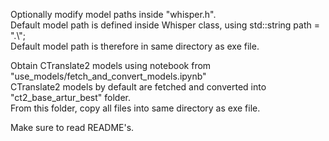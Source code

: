 Optionally modify model paths inside "whisper.h".  
Default model path is defined inside Whisper class, using std::string path = ".\\";  
Default model path is therefore in same directory as exe file.  
  
Obtain CTranslate2 models using notebook from "use_models/fetch_and_convert_models.ipynb"  
CTranslate2 models by default are fetched and converted into "ct2_base_artur_best" folder.  
From this folder, copy all files into same directory as exe file.  
  
Make sure to read README's.